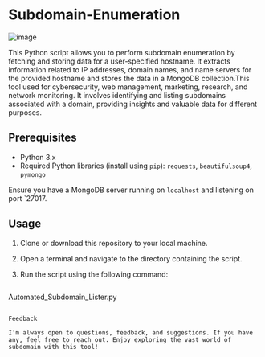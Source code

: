 # Subdomain-Enumeration
![image](https://github.com/EmperialX/Subdomain-Enumeration/assets/98850848/208ee2a5-59b5-4905-b17a-c3cdd6dea973)

This Python script allows you to perform subdomain enumeration by fetching and storing data for a user-specified hostname. It extracts information related to IP addresses, domain names, and name servers for the provided hostname and stores the data in a MongoDB collection.This tool used for cybersecurity, web management, marketing, research, and network monitoring. It involves identifying and listing subdomains associated with a domain, providing insights and valuable data for different purposes.

## Prerequisites

- Python 3.x
- Required Python libraries (install using `pip`): `requests`, `beautifulsoup4`, `pymongo`

Ensure you have a MongoDB server running on `localhost` and listening on port `27017.

## Usage

1. Clone or download this repository to your local machine.

2. Open a terminal and navigate to the directory containing the script.

3. Run the script using the following command:

   ```
  Automated_Subdomain_Lister.py
   ```

Feedback

I'm always open to questions, feedback, and suggestions. If you have any, feel free to reach out. Enjoy exploring the vast world of subdomain with this tool!

